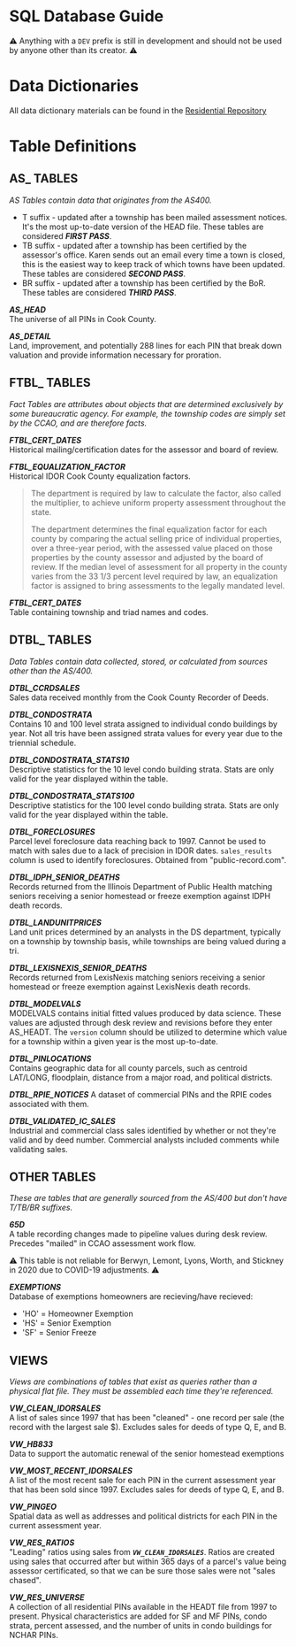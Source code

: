# SQL Database Guide

:warning: Anything with a `DEV` prefix is still in development and should not be used by anyone other than its creator. :warning:

# Data Dictionaries

All data dictionary materials can be found in the [Residential Repository](https://gitlab.com/ccao-data-science---modeling/ccao_sf_cama_dev/-/tree/master/data_dictionary_constituents)

# Table Definitions

## AS_ TABLES
*AS Tables contain data that originates from the AS400.*

* T suffix - updated after a township has been mailed assessment notices.  It's the most up-to-date version of the HEAD file. These tables are considered ***FIRST PASS***.
* TB suffix - updated after a township has been certified by the assessor's office.  Karen sends out an email every time a town is closed, this is the easiest way to keep track of which towns have been updated. These tables are considered ***SECOND PASS***.
* BR suffix - updated after a township has been certified by the BoR. These tables are considered ***THIRD PASS***.

***AS_HEAD***  
The universe of all PINs in Cook County.

***AS_DETAIL***  
Land, improvement, and potentially 288 lines for each PIN that break down valuation and provide information necessary for proration.

## FTBL_ TABLES
*Fact Tables are attributes about objects that are determined exclusively by some bureaucratic agency. For example, the township codes are simply set by the CCAO, and are therefore facts.*

***FTBL_CERT_DATES***  
Historical mailing/certification dates for the assessor and board of review.

***FTBL_EQUALIZATION_FACTOR***  
Historical IDOR Cook County equalization factors.

> The department is required by law to calculate the factor, also called the multiplier, to achieve uniform property assessment throughout the state.
>
> The department determines the final equalization factor for each county by comparing the actual selling price of individual properties, over a three-year period, with the assessed value placed on those properties by the county assessor and adjusted by the board of review. If the median level of assessment for all property in the county varies from the 33 1/3 percent level required by law, an equalization factor is assigned to bring assessments to the legally mandated level.

***FTBL_CERT_DATES***  
Table containing township and triad names and codes.

## DTBL_ TABLES
*Data Tables contain data collected, stored, or calculated from sources other than the AS/400.*

***DTBL_CCRDSALES***  
Sales data received monthly from the Cook County Recorder of Deeds.

***DTBL_CONDOSTRATA***  
Contains 10 and 100 level strata assigned to individual condo buildings by year.  Not all tris have been assigned strata values for every year due to the triennial schedule.

***DTBL_CONDOSTRATA_STATS10***  
Descriptive statistics for the 10 level condo building strata.  Stats are only valid for the year displayed within the table.

***DTBL_CONDOSTRATA_STATS100***  
Descriptive statistics for the 100 level condo building strata.  Stats are only valid for the year displayed within the table.

***DTBL_FORECLOSURES***  
Parcel level foreclosure data reaching back to 1997.  Cannot be used to match with sales due to a lack of precision in IDOR dates. `sales_results` column is used to identify foreclosures. Obtained from "public-record.com".

***DTBL_IDPH_SENIOR_DEATHS***  
Records returned from the Illinois Department of Public Health matching seniors receiving a senior homestead or freeze exemption against IDPH death records.

***DTBL_LANDUNITPRICES***  
Land unit prices determined by an analysts in the DS department, typically on a township by township basis, while townships are being valued during a tri.

***DTBL_LEXISNEXIS_SENIOR_DEATHS***  
Records returned from LexisNexis matching seniors receiving a senior homestead or freeze exemption against LexisNexis death records.

***DTBL_MODELVALS***  
MODELVALS contains initial fitted values produced by data science.  These values are adjusted through desk review and revisions before they enter AS_HEADT.  The `version` column should be utilized to determine which value for a township within a given year is the most up-to-date.

***DTBL_PINLOCATIONS***  
Contains geographic data for all county parcels, such as centroid LAT/LONG, floodplain, distance from a major road, and political districts.

***DTBL_RPIE_NOTICES***
A dataset of commercial PINs and the RPIE codes associated with them.

***DTBL_VALIDATED_IC_SALES***  
Industrial and commercial class sales identified by whether or not they're valid and by deed number.  Commercial analysts included comments while validating sales.

## OTHER TABLES
*These are tables that are generally sourced from the AS/400 but don't have T/TB/BR suffixes.*

***65D***  
A table recording changes made to pipeline values during desk review.  Precedes "mailed" in CCAO assessment work flow.

:warning: This table is not reliable for Berwyn, Lemont, Lyons, Worth, and Stickney in 2020 due to COVID-19 adjustments. :warning:

***EXEMPTIONS***  
Database of exemptions homeowners are recieving/have recieved:

* 'HO' = Homeowner Exemption
* 'HS' = Senior Exemption
* 'SF' = Senior Freeze 

## VIEWS
*Views are combinations of tables that exist as queries rather than a physical flat file.  They must be assembled each time they're referenced.*

***VW_CLEAN_IDORSALES***  
A list of sales since 1997 that has been "cleaned" - one record per sale (the record with the largest sale $). Excludes sales for deeds of type Q, E, and B.

***VW_HB833***  
Data to support the automatic renewal of the senior homestead exemptions

***VW_MOST_RECENT_IDORSALES***  
A list of the most recent sale for each PIN in the current assessment year that has been sold since 1997. Excludes sales for deeds of type Q, E, and B.

***VW_PINGEO***  
Spatial data as well as addresses and political districts for each PIN in the current assessment year.

***VW_RES_RATIOS***  
"Leading" ratios using sales from ***`VW_CLEAN_IDORSALES`***.  Ratios are created using sales that occurred after but within 365 days of a parcel's value being assessor certificated, so that we can be sure those sales were not "sales chased".

***VW_RES_UNIVERSE***  
A collection of all residential PINs available in the HEADT file from 1997 to present.  Physical characteristics are added for SF and MF PINs, condo strata, percent assessed, and the number of units in condo buildings for NCHAR PINs.
